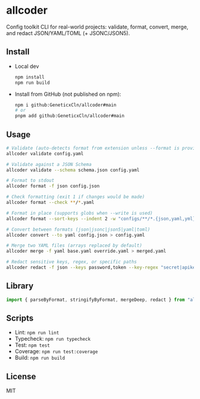 # allcoder

Config toolkit CLI for real-world projects: validate, format, convert, merge, and redact JSON/YAML/TOML (+ JSONC/JSON5).

## Install
- Local dev
  ```bash
  npm install
  npm run build
  ```
- Install from GitHub (not published on npm):
  ```bash
  npm i github:GeneticxCln/allcoder#main
  # or
  pnpm add github:GeneticxCln/allcoder#main
  ```

## Usage
```bash
# Validate (auto-detects format from extension unless --format is provided)
allcoder validate config.yaml

# Validate against a JSON Schema
allcoder validate --schema schema.json config.yaml

# Format to stdout
allcoder format -f json config.json

# Check formatting (exit 1 if changes would be made)
allcoder format --check **/*.yaml

# Format in place (supports globs when --write is used)
allcoder format --sort-keys --indent 2 -w "configs/**/*.{json,yaml,yml}"

# Convert between formats (json|jsonc|json5|yaml|toml)
allcoder convert --to yaml config.json > config.yaml

# Merge two YAML files (arrays replaced by default)
allcoder merge -f yaml base.yaml override.yaml > merged.yaml

# Redact sensitive keys, regex, or specific paths
allcoder redact -f json --keys password,token --key-regex "secret|apikey" --paths "users.0.password" secrets.json > redacted.json
```

## Library
```ts
import { parseByFormat, stringifyByFormat, mergeDeep, redact } from "allcoder";
```

## Scripts
- Lint: `npm run lint`
- Typecheck: `npm run typecheck`
- Test: `npm test`
- Coverage: `npm run test:coverage`
- Build: `npm run build`

## License
MIT
